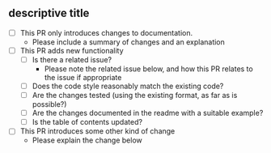 <!--

Thanks for taking an interest in this project, and the time to open a pull request!
Please use the following checklist to guide the process. If the checklist isn't able to fully convey your
intentions then feel free to leave elaboration comments below!

-->

## descriptive title

- [ ] This PR  only introduces changes to documentation.
  - Please include a summary of changes and an explanation
- [ ] This PR adds new functionality
  - [ ] Is there a related issue?
    - Please note the related issue below, and how this PR relates to the issue if appropriate
  - [ ] Does the code style reasonably match the existing code?
  - [ ] Are the changes tested (using the existing format, as far as is possible?)
  - [ ] Are the changes documented in the readme with a suitable example?
  - [ ] Is the table of contents updated?
- [ ] This PR introduces some other kind of change
  - Please explain the change below